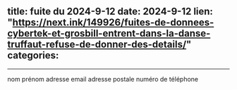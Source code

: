  
title:  fuite du 2024-9-12
date: 2024-9-12
lien: "https://next.ink/149926/fuites-de-donnees-cybertek-et-grosbill-entrent-dans-la-danse-truffaut-refuse-de-donner-des-details/"
categories:
  - 
---

nom
prénom
adresse email
adresse postale
numéro de téléphone

